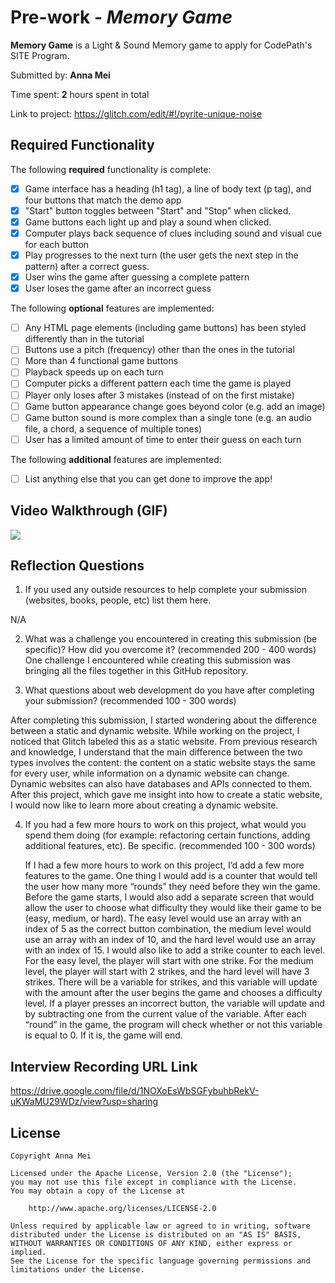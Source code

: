 # Pre-work - *Memory Game*

**Memory Game** is a Light & Sound Memory game to apply for CodePath's SITE Program. 

Submitted by: **Anna Mei**

Time spent: **2** hours spent in total

Link to project: https://glitch.com/edit/#!/pyrite-unique-noise

## Required Functionality

The following **required** functionality is complete:

* [X] Game interface has a heading (h1 tag), a line of body text (p tag), and four buttons that match the demo app
* [X] "Start" button toggles between "Start" and "Stop" when clicked. 
* [X] Game buttons each light up and play a sound when clicked. 
* [X] Computer plays back sequence of clues including sound and visual cue for each button
* [X] Play progresses to the next turn (the user gets the next step in the pattern) after a correct guess. 
* [X] User wins the game after guessing a complete pattern
* [X] User loses the game after an incorrect guess

The following **optional** features are implemented:

* [ ] Any HTML page elements (including game buttons) has been styled differently than in the tutorial
* [ ] Buttons use a pitch (frequency) other than the ones in the tutorial
* [ ] More than 4 functional game buttons
* [ ] Playback speeds up on each turn
* [ ] Computer picks a different pattern each time the game is played
* [ ] Player only loses after 3 mistakes (instead of on the first mistake)
* [ ] Game button appearance change goes beyond color (e.g. add an image)
* [ ] Game button sound is more complex than a single tone (e.g. an audio file, a chord, a sequence of multiple tones)
* [ ] User has a limited amount of time to enter their guess on each turn

The following **additional** features are implemented:

- [ ] List anything else that you can get done to improve the app!

## Video Walkthrough (GIF)

![](https://i.imgur.com/3d8pyJV.gif)

## Reflection Questions
1. If you used any outside resources to help complete your submission (websites, books, people, etc) list them here. 

N/A



2. What was a challenge you encountered in creating this submission (be specific)? How did you overcome it? (recommended 200 - 400 words) 
One challenge I encountered while creating this submission was bringing all the files together in this GitHub repository. 


3. What questions about web development do you have after completing your submission? (recommended 100 - 300 words) 

After completing this submission, I started wondering about the difference between a static and dynamic website. While working on the project, I noticed that Glitch labeled this as a static website. From previous research and knowledge, I understand that the main difference between the two types involves the content: the content on a static website stays the same for every user, while information on a dynamic website can change. Dynamic websites can also have databases and APIs connected to them. After this project, which gave me insight into how to create a static website, I would now like to learn more about creating a dynamic website. 



4. If you had a few more hours to work on this project, what would you spend them doing (for example: refactoring certain functions, adding additional features, etc). Be specific. (recommended 100 - 300 words)
 
    If I had a few more hours to work on this project, I’d add a few more features to the game. One thing I would add is a counter that would tell the user how many more “rounds” they need before they win the game. Before the game starts, I would also add a separate screen that would allow the user to choose what difficulty they would like their game to be (easy, medium, or hard). The easy level would use an array with an index of 5 as the correct button combination, the medium level would use an array with an index of 10, and the hard level would use an array with an index of 15. I would also like to add a strike counter to each level. For the easy level, the player will start with one strike. For the medium level, the player will start with 2 strikes, and the hard level will have 3 strikes. There will be a variable for strikes, and this variable will update with the amount after the user begins the game and chooses a difficulty level. If a player presses an incorrect button, the variable will update and by subtracting one from the current value of the variable. After each “round” in the game, the program will check whether or not this variable is equal to 0. If it is, the game will end. 



## Interview Recording URL Link

https://drive.google.com/file/d/1NOXoEsWbSGFybuhbRekV-uKWaMU29WDz/view?usp=sharing


## License

    Copyright Anna Mei

    Licensed under the Apache License, Version 2.0 (the "License");
    you may not use this file except in compliance with the License.
    You may obtain a copy of the License at

        http://www.apache.org/licenses/LICENSE-2.0

    Unless required by applicable law or agreed to in writing, software
    distributed under the License is distributed on an "AS IS" BASIS,
    WITHOUT WARRANTIES OR CONDITIONS OF ANY KIND, either express or implied.
    See the License for the specific language governing permissions and
    limitations under the License.
